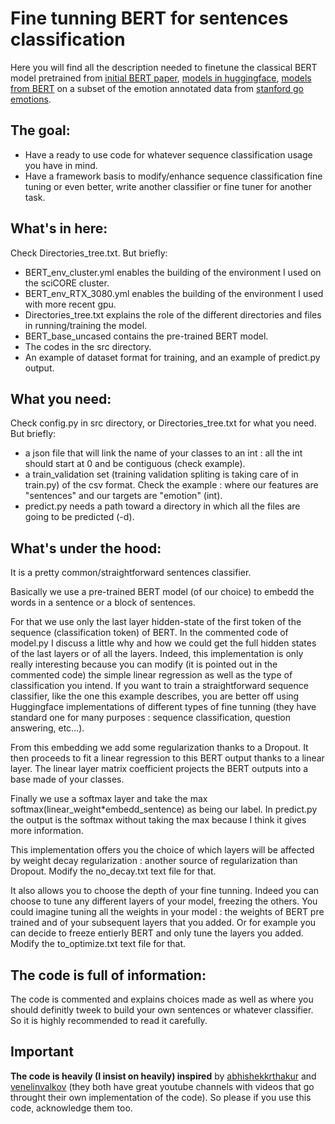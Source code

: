 # Fine tunning BERT for sentences classification

Here you will find all the description needed to finetune the classical BERT model pretrained from [initial BERT paper](https://arxiv.org/pdf/1810), [models in huggingface](https://huggingface.co/models), [models from BERT](https://github.com/google-research/bert) on a subset of the emotion annotated data from [stanford go emotions](https://github.com/google-research/google-research/tree/master/goemotions).


## The goal:
- Have a ready to use code for whatever sequence classification usage you have in mind.
- Have a framework basis to modify/enhance sequence classification fine tuning or even better, write another classifier or fine tuner for another task. 


## What's in here:
Check Directories_tree.txt. But briefly:
- BERT_env_cluster.yml enables the building of the environment I used on the sciCORE cluster. 
- BERT_env_RTX_3080.yml enables the building of the environment I used with more recent gpu.
- Directories_tree.txt explains the role of the different directories and files in running/training the model.
- BERT_base_uncased contains the pre-trained BERT model.
- The codes in the src directory.
- An example of dataset format for training, and an example of predict.py output.


## What you need:
Check config.py in src directory, or Directories_tree.txt for what you need. But briefly:
- a json file that will link the name of your classes to an int : all the int should start at 0 and be contiguous (check example).
- a train_validation set (training validation spliting is taking care of in train.py) of the csv format. Check the example : where our features are "sentences" and our targets are "emotion" (int).
- predict.py needs a path toward a directory in which all the files are going to be predicted (-d).


## What's under the hood:
It is a pretty common/straightforward sentences classifier.

Basically we use a pre-trained BERT model (of our choice) to embedd the words in a sentence or a block of sentences.

For that we use only the last layer hidden-state of the first token of the sequence (classification token) of BERT. In the commented code of model.py I discuss a little why and how we could get the full hidden states of the last layers or of all the layers. Indeed, this implementation is only really interesting because you can modify (it is pointed out in the commented code) the simple linear regression as well as the type of classification you intend. If you want to train a straightforward sequence classifier, like the one this example describes, you are better off using Huggingface implementations of different types of fine tunning (they have standard one for many purposes : sequence classification, question answering, etc...).

From this embedding we add some regularization thanks to a Dropout. It then proceeds to fit a linear regression to this BERT output thanks to a linear layer. The linear layer matrix coefficient projects the BERT outputs into a base made of your classes.

Finally we use a softmax layer and take the max softmax(linear_weight\*embedd_sentence) as being our label. In predict.py the output is the softmax without taking the max because I think it gives more information.

This implementation offers you the choice of which layers will be affected by weight decay regularization : another source of regularization than Dropout. Modify the no_decay.txt text file for that.

It also allows you to choose the depth of your fine tunning. Indeed you can choose to tune any different layers of your model, freezing the others. You could imagine tuning all the weights in your model : the weights of BERT pre trained and of your subsequent layers that you added. Or for example you can decide to freeze entierly BERT and only tune the layers you added. Modify the to_optimize.txt text file for that. 

## The code is full of information:
The code is commented and explains choices made as well as where you should definitly tweek to build your own sentences or whatever classifier. So it is highly recommended to read it carefully.

## Important
**The code is heavily (I insist on heavily) inspired** by [abhishekkrthakur](https://github.com/abhishekkrthakur/bert-sentiment/) and [venelinvalkov](https://github.com/curiousily/Getting-Things-Done-with-Pytorch/blob/master/08.sentiment-analysis-with-bert.ipynb) (they both have great youtube channels with videos that go throught their own implementation of the code). So please if you use this code, acknowledge them too.
